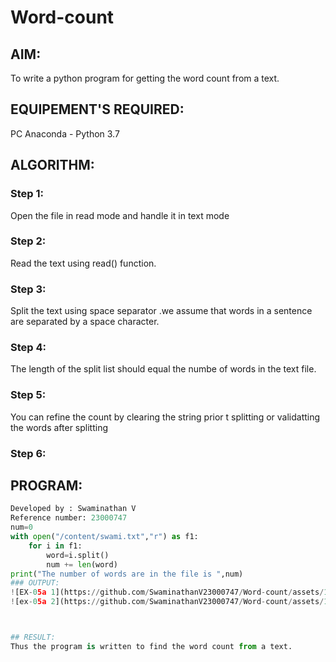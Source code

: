 # Word-count
## AIM:
To write a python program for getting the word count from a text.
## EQUIPEMENT'S REQUIRED: 
PC
Anaconda - Python 3.7
## ALGORITHM: 
### Step 1:
Open the file in read mode and handle it in text mode
### Step 2: 
Read the text using read() function. 
### Step 3: 
Split the text using space separator .we assume that words in a sentence are separated by a space character.
### Step 4:  
The length of the split list should equal the numbe of words in the text file.
### Step 5: 
You can refine the count by clearing the string prior t splitting or validatting the words after splitting
### Step 6: 

## PROGRAM:
```python
Developed by : Swaminathan V
Reference number: 23000747
num=0
with open("/content/swami.txt","r") as f1:
    for i in f1:
        word=i.split()
        num += len(word)
print("The number of words are in the file is ",num)
### OUTPUT:
![EX-05a 1](https://github.com/SwaminathanV23000747/Word-count/assets/148931113/c0ec3987-8f5a-4bab-80bc-48d68737eeba)
![ex-05a 2](https://github.com/SwaminathanV23000747/Word-count/assets/148931113/88e00558-314c-44de-aee2-09353d43b177)



## RESULT:
Thus the program is written to find the word count from a text.
